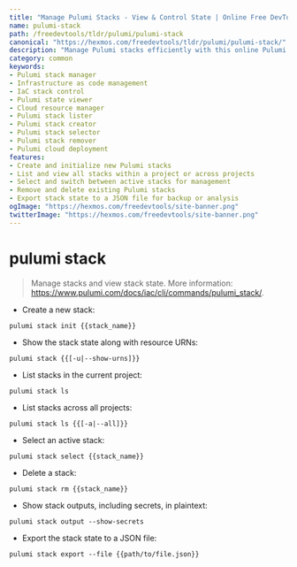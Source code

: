 ```yaml
---
title: "Manage Pulumi Stacks - View & Control State | Online Free DevTools by Hexmos"
name: pulumi-stack
path: /freedevtools/tldr/pulumi/pulumi-stack
canonical: "https://hexmos.com/freedevtools/tldr/pulumi/pulumi-stack/"
description: "Manage Pulumi stacks efficiently with this online Pulumi Stack tool. View state, create, list, select and delete stacks. Free online tool, no registration required."
category: common
keywords:
- Pulumi stack manager
- Infrastructure as code management
- IaC stack control
- Pulumi state viewer
- Cloud resource manager
- Pulumi stack lister
- Pulumi stack creator
- Pulumi stack selector
- Pulumi stack remover
- Pulumi cloud deployment
features:
- Create and initialize new Pulumi stacks
- List and view all stacks within a project or across projects
- Select and switch between active stacks for management
- Remove and delete existing Pulumi stacks
- Export stack state to a JSON file for backup or analysis
ogImage: "https://hexmos.com/freedevtools/site-banner.png"
twitterImage: "https://hexmos.com/freedevtools/site-banner.png"
---
```


# pulumi stack

> Manage stacks and view stack state.
> More information: <https://www.pulumi.com/docs/iac/cli/commands/pulumi_stack/>.

- Create a new stack:

`pulumi stack init {{stack_name}}`

- Show the stack state along with resource URNs:

`pulumi stack {{[-u|--show-urns]}}`

- List stacks in the current project:

`pulumi stack ls`

- List stacks across all projects:

`pulumi stack ls {{[-a|--all]}}`

- Select an active stack:

`pulumi stack select {{stack_name}}`

- Delete a stack:

`pulumi stack rm {{stack_name}}`

- Show stack outputs, including secrets, in plaintext:

`pulumi stack output --show-secrets`

- Export the stack state to a JSON file:

`pulumi stack export --file {{path/to/file.json}}`
